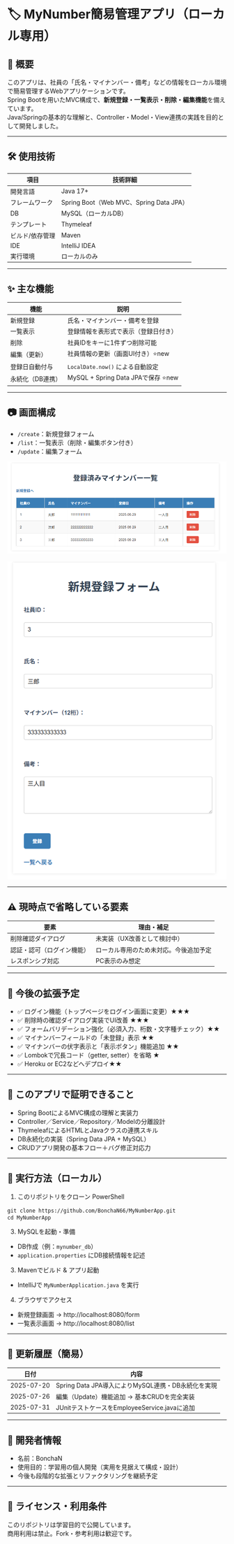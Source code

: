 # 🏷️ MyNumber簡易管理アプリ（ローカル専用）

## 📌 概要
このアプリは、社員の「氏名・マイナンバー・備考」などの情報をローカル環境で簡易管理するWebアプリケーションです。  
Spring Bootを用いたMVC構成で、**新規登録・一覧表示・削除・編集機能**を備えています。  
Java/Springの基本的な理解と、Controller・Model・View連携の実践を目的として開発しました。

---

## 🛠️ 使用技術

| 項目             | 技術詳細 |
|------------------|-----------|
| 開発言語         | Java 17+ |
| フレームワーク   | Spring Boot（Web MVC、Spring Data JPA） |
| DB               | MySQL（ローカルDB） |
| テンプレート     | Thymeleaf |
| ビルド/依存管理  | Maven |
| IDE              | IntelliJ IDEA |
| 実行環境         | ローカルのみ |

---

## ✨ 主な機能

| 機能                 | 説明 |
|----------------------|------|
| 新規登録             | 氏名・マイナンバー・備考を登録 |
| 一覧表示             | 登録情報を表形式で表示（登録日付き） |
| 削除                 | 社員IDをキーに1件ずつ削除可能 |
| 編集（更新）         | 社員情報の更新（画面UI付き）⭐️new |
| 登録日自動付与       | `LocalDate.now()` による自動設定 |
| 永続化（DB連携）     | MySQL + Spring Data JPAで保存 ⭐️new |

---

## 📷 画面構成

- `/create`：新規登録フォーム  
- `/list`：一覧表示（削除・編集ボタン付き）
- `/update`：編集フォーム

![新規登録フォームのスクリーンショット](img/form.png)

![一覧表示画面のスクリーンショット](img/list.png)

---

## ⚠️ 現時点で省略している要素

| 要素                     | 理由・補足 |
|--------------------------|------------|
| 削除確認ダイアログ       | 未実装（UX改善として検討中） |
| 認証・認可（ログイン機能） | ローカル専用のため未対応。今後追加予定 |
| レスポンシブ対応         | PC表示のみ想定 |

---

## 🎯 今後の拡張予定

- ✅ ログイン機能（トップページをログイン画面に変更）★★★
- ✅ 削除時の確認ダイアログ実装でUI改善 ★★★
- ✅ フォームバリデーション強化（必須入力、桁数・文字種チェック）★★  
- ✅ マイナンバーフィールドの「未登録」表示 ★★
- ✅ マイナンバーの伏字表示と「表示ボタン」機能追加 ★★
- ✅ Lombokで冗長コード（getter, setter）を省略 ★
- ✅ Heroku or EC2などへデプロイ★★
---

## 🧠 このアプリで証明できること

- Spring BootによるMVC構成の理解と実装力
- Controller／Service／Repository／Modelの分離設計
- ThymeleafによるHTMLとJavaクラスの連携スキル
- DB永続化の実装（Spring Data JPA + MySQL）
- CRUDアプリ開発の基本フロー＋バグ修正対応力

---

## 🚀 実行方法（ローカル）

1. このリポジトリをクローン
PowerShell
``` 
git clone https://github.com/BonchaN66/MyNumberApp.git
cd MyNumberApp
```
3. MySQLを起動・準備  
- DB作成（例：`mynumber_db`）  
- `application.properties` にDB接続情報を記述  

3. Mavenでビルド & アプリ起動  
- IntelliJで `MyNumberApplication.java` を実行  

4. ブラウザでアクセス  
- 新規登録画面 → http://localhost:8080/form  
- 一覧表示画面 → http://localhost:8080/list  

---

## 📝 更新履歴（簡易）

| 日付 | 内容 |
|------|------|
| 2025-07-20 | Spring Data JPA導入によりMySQL連携・DB永続化を実現 |
| 2025-07-26 | 編集（Update）機能追加 → 基本CRUDを完全実装 |
| 2025-07-31 | JUnitテストケースをEmployeeService.javaに追加 |

---

## 👤 開発者情報

- 名前：BonchaN
- 使用目的：学習用の個人開発（実用を見据えて構成・設計）
- 今後も段階的な拡張とリファクタリングを継続予定

---

## 🤝 ライセンス・利用条件

このリポジトリは学習目的で公開しています。  
商用利用は禁止。Fork・参考利用は歓迎です。
